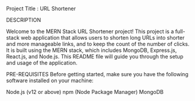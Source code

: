 Project Title : URL Shortener

DESCRIPTION

Welcome to the MERN Stack URL Shortener project!
This project is a full-stack web application that allows users to shorten long URLs into shorter and more manageable links, and to keep the count of the number of clicks. It is built using the MERN stack, which includes MongoDB, Express.js, React.js, and Node.js. This README file will guide you through the setup and usage of the application.

PRE-REQUISITES
Before getting started, make sure you have the following software installed on your machine:

Node.js (v12 or above)
npm (Node Package Manager)
MongoDB
